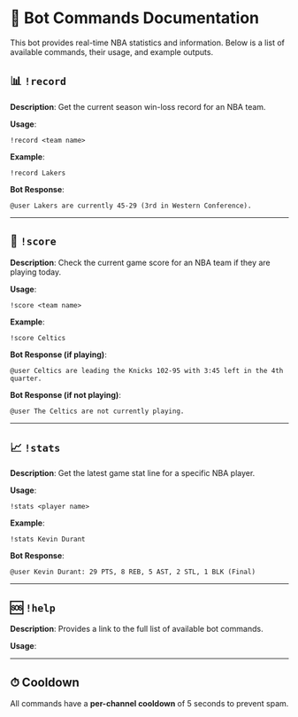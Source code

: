 # 📘 Bot Commands Documentation

This bot provides real-time NBA statistics and information. Below is a list of available commands, their usage, and example outputs.

## 📊 `!record`

**Description**: Get the current season win-loss record for an NBA team.

**Usage**:
```
!record <team name>
```

**Example**:
```
!record Lakers
```

**Bot Response**:
```
@user Lakers are currently 45-29 (3rd in Western Conference).
```

---

## 🏀 `!score`

**Description**: Check the current game score for an NBA team if they are playing today.

**Usage**:
```
!score <team name>
```

**Example**:
```
!score Celtics
```

**Bot Response (if playing)**:
```
@user Celtics are leading the Knicks 102-95 with 3:45 left in the 4th quarter.
```

**Bot Response (if not playing)**:
```
@user The Celtics are not currently playing.
```

---

## 📈 `!stats`

**Description**: Get the latest game stat line for a specific NBA player.

**Usage**:
```
!stats <player name>
```

**Example**:
```
!stats Kevin Durant
```

**Bot Response**:
```
@user Kevin Durant: 29 PTS, 8 REB, 5 AST, 2 STL, 1 BLK (Final)
```

---

## 🆘 `!help`

**Description**: Provides a link to the full list of available bot commands.

**Usage**:

---

## ⏱ Cooldown

All commands have a **per-channel cooldown** of 5 seconds to prevent spam.
